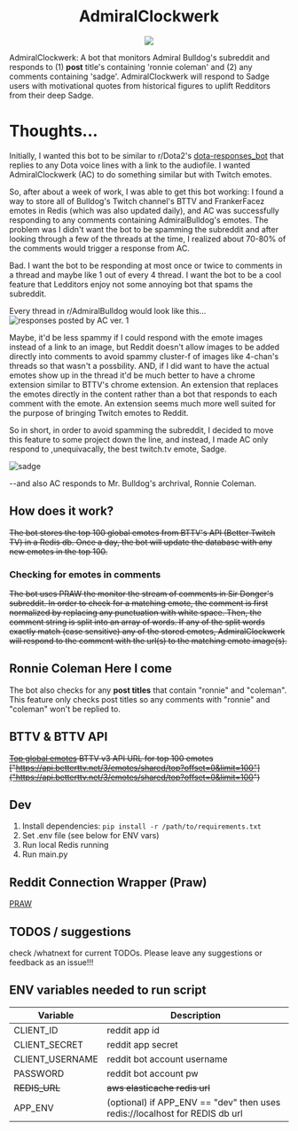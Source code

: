 <h1 align="center">
AdmiralClockwerk
</h1>

<p align="center">
  <img src="https://cdn.frankerfacez.com/emote/472535/4"/>
</p>

AdmiralClockwerk: A bot that monitors Admiral Bulldog's subreddit and responds to (1) **post** title's containing 'ronnie coleman' and (2) any comments containing 'sadge'. AdmiralClockwerk will respond to Sadge users with motivational quotes from historical figures to uplift Redditors from their deep Sadge.

# Thoughts...
Initially, I wanted this bot to be similar to r/Dota2's [dota-responses_bot](https://github.com/Jonarzz/DotaResponsesRedditBot) that replies to any Dota voice lines with a link to the audiofile. I wanted AdmiralClockwerk (AC) to do something similar but with Twitch emotes. 

So, after about a week of work, I was able to get this bot working: I found a way to store all of Bulldog's Twitch channel's
BTTV and FrankerFacez emotes in Redis (which was also updated daily), and AC was successfully responding to any comments containing AdmiralBulldog's emotes. The problem was I didn't want the bot to be spamming the subreddit and after looking through a few of the threads at the time, I realized about 70-80% of the comments would trigger a response from AC. 

Bad. I want the bot to be responding at most once or twice to comments in a thread and maybe like 1 out of every 4 thread. I want the bot to be a cool feature that Ledditors enjoy not some annoying bot that spams the subreddit.

Every thread in r/AdmiralBulldog would look like this...
![responses posted by AC ver. 1](https://i.imgur.com/SkLshVg.png)

Maybe, it'd be less spammy if I could respond with the emote images instead of a link to an image, but Reddit doesn't allow images to be added directly into comments to avoid spammy cluster-f of images like 4-chan's threads so that wasn't a possbility. AND, if I did want to have the actual emotes show up in the thread it'd be much better to have a chrome extension similar to BTTV's chrome extension. An extension that replaces the emotes directly in the content rather than a bot that responds to each comment with the emote. An extension seems much more well suited for the purpose of bringing Twitch emotes to Reddit. 

So in short, in order to avoid spamming the subreddit, I decided to move this feature to some project down the line, and instead, I made AC only respond to ,unequivacally, the best twitch.tv emote, Sadge.

![sadge](https://cdn.frankerfacez.com/emote/472535/4)

--and also AC responds to Mr. Bulldog's archrival, Ronnie Coleman.
## How does it work?

~~The bot stores the top 100 global emotes from BTTV's API (Better Twitch TV) in a Redis db. Once a day, the bot will update the database with any new emotes in the top 100.~~ 

### Checking for emotes in comments

~~The bot uses PRAW the monitor the stream of comments in Sir Donger's subreddit. In order to check for a matching emote, the comment is first normalized by replacing any punctuation with white space. Then, the comment string is split into an array of words. If any of the split words 
exactly match (case sensitive) any of the stored emotes, AdmiralClockwerk will respond to the comment with the url(s) to the matching emote image(s).~~

## Ronnie Coleman Here I come

The bot also checks for any **post titles** that contain "ronnie" and "coleman". This feature only checks post titles so any comments with "ronnie" and "coleman" won't be replied to. 

## BTTV & BTTV API

~~[Top global emotes](https://betterttv.com/emotes/top)
BTTV v3 API URL for top 100 emotes ["https://api.betterttv.net/3/emotes/shared/top?offset=0&limit=100"]("https://api.betterttv.net/3/emotes/shared/top?offset=0&limit=100")~~

## Dev

1. Install dependencies: `pip install -r /path/to/requirements.txt`
2. Set .env file (see below for ENV vars)
3. Run local Redis running
4. Run main.py

## Reddit Connection Wrapper (Praw)
[PRAW](https://asyncpraw.readthedocs.io/en/latest/)
## TODOS / suggestions

check /whatnext for current TODOs. Please leave any suggestions or feedback as an issue!!!

## ENV variables needed to run script

| Variable        | Description                                                                 |
| --------------- | --------------------------------------------------------------------------- |
| CLIENT_ID       | reddit app id                                                               |
| CLIENT_SECRET   | reddit app secret                                                           |
| CLIENT_USERNAME | reddit bot account username                                                 |
| PASSWORD        | reddit bot account pw                                                       |
| ~~REDIS_URL~~   | ~~aws elasticache redis url~~                                               |
| APP_ENV         | (optional) if APP_ENV == "dev" then uses redis://localhost for REDIS db url |